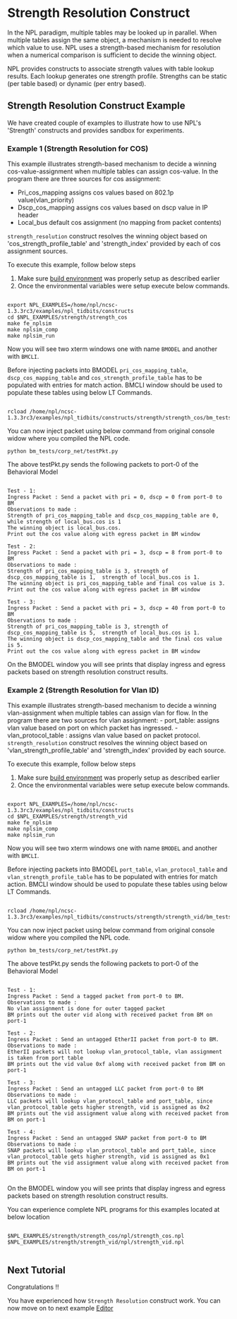 # Strength Resolution Construct

In the NPL paradigm, multiple tables may be looked up in parallel. When multiple tables assign the same object, a mechanism is needed to resolve which value to use. NPL uses a strength-based mechanism for resolution when a numerical comparison is sufficient to decide the winning object.

NPL provides constructs to associate strength values with table lookup results. Each lookup generates one strength profile. Strengths can be static (per table based) or dynamic (per entry based).


## Strength Resolution Construct Example 

We have created couple of examples to illustrate how to use NPL's 'Strength' constructs and provides sandbox for experiments.

### Example 1 (Strength Resolution for COS)
This example illustrates strength-based mechanism to decide a winning cos-value-assignment when multiple tables can assign cos-value. In the program there are three sources for cos assignment:
 - Pri_cos_mapping assigns cos values based on 802.1p value(vlan_priority)
 - Dscp_cos_mapping assigns cos values based on dscp value in IP header
  - Local_bus default cos assignment (no mapping from packet contents)

```strength_resolution``` construct resolves the winning object based on 'cos_strength_profile_table' and 'strength_index' provided by each of cos assignment sources.

To execute this example, follow below steps

1. Make sure [build environment](https://github.com/nplang/NPL-Tutorials#npl-build-enivronment) was properly setup as described earlier
2. Once the environmental variables were setup execute below commands. 
````

export NPL_EXAMPLES=/home/npl/ncsc-1.3.3rc3/examples/npl_tidbits/constructs
cd $NPL_EXAMPLES/strength/strength_cos 
make fe_nplsim
make nplsim_comp
make nplsim_run

````

Now you will see two xterm windows one with name ```BMODEL``` and another with ```BMCLI```. 

Before injecting packets into BMODEL ```pri_cos_mapping_table```, ```dscp_cos_mapping_table``` and ```cos_strength_profile_table``` has to be populated with entries for match action. BMCLI window should be used to populate these tables using below LT Commands.

````

rcload /home/npl/ncsc-1.3.3rc3/examples/npl_tidbits/constructs/strength/strength_cos/bm_tests/corp_net/tbl_cfg_cos.txt

````

You can now inject packet using below command  from original console widow where you compiled the NPL code. 

````
python bm_tests/corp_net/testPkt.py

````

The above testPkt.py sends the following packets to port-0 of the Behavioral Model
````

Test - 1:
Ingress Packet : Send a packet with pri = 0, dscp = 0 from port-0 to BM
Observations to made : 
Strength of pri_cos_mapping_table and dscp_cos_mapping_table are 0, while strength of local_bus.cos is 1
The winning object is local_bus.cos.
Print out the cos value along with egress packet in BM window

Test - 2:
Ingress Packet : Send a packet with pri = 3, dscp = 8 from port-0 to BM
Observations to made : 
Strength of pri_cos_mapping_table is 3, strength of dscp_cos_mapping_table is 1,  strength of local_bus.cos is 1. 
The winning object is pri_cos_mapping_table and final cos value is 3.
Print out the cos value along with egress packet in BM window

Test - 3:
Ingress Packet : Send a packet with pri = 3, dscp = 40 from port-0 to BM
Observations to made : 
Strength of pri_cos_mapping_table is 3, strength of dscp_cos_mapping_table is 5,  strength of local_bus.cos is 1. 
The winning object is dscp_cos_mapping_table and the final cos value is 5.
Print out the cos value along with egress packet in BM window

````
On the BMODEL window you will see prints that display ingress and egress packets based on strength resolution construct results.


### Example 2  (Strength Resolution for Vlan ID)

This example illustrates strength-based mechanism to decide a winning vlan-assignment when multiple tables can assign vlan for flow. In the program there are two sources for vlan assignment:
    - port_table: assigns vlan value based on port on which packet has ingressed.
    - vlan_protocol_table : assigns vlan value based on packet protocol.
```strength_resolution``` construct resolves the winning object based on 'vlan_strength_profile_table' and 'strength_index' provided by each source.

To execute this example, follow below steps

1. Make sure [build environment](https://github.com/nplang/NPL-Tutorials#npl-build-enivronment) was properly setup as described earlier
2. Once the environmental variables were setup execute below commands. 
````

export NPL_EXAMPLES=/home/npl/ncsc-1.3.3rc3/examples/npl_tidbits/constructs
cd $NPL_EXAMPLES/strength/strength_vid
make fe_nplsim
make nplsim_comp
make nplsim_run

````

Now you will see two xterm windows one with name ```BMODEL``` and another with ```BMCLI```. 

Before injecting packets into BMODEL ```port_table```, ```vlan_protocol_table``` and ```vlan_strength_profile_table``` has to be populated with entries for match action. BMCLI window should be used to populate these tables using below LT Commands.

````

rcload /home/npl/ncsc-1.3.3rc3/examples/npl_tidbits/constructs/strength/strength_vid/bm_tests/corp_net/tbl_cfg_vlan.txt

````

You can now inject packet using below command  from original console widow where you compiled the NPL code. 

````
python bm_tests/corp_net/testPkt.py

````

The above testPkt.py sends the following packets to port-0 of the Behavioral Model
````

Test - 1:
Ingress Packet : Send a tagged packet from port-0 to BM.
Observations to made : 
No vlan assignment is done for outer tagged packet
BM prints out the outer vid along with received packet from BM on port-1

Test - 2:
Ingress Packet : Send an untagged EtherII packet from port-0 to BM.
Observations to made : 
EtherII packets will not lookup vlan_protocol_table, vlan assignment is taken from port table
BM prints out the vid value 0xf alomg with received packet from BM on port-1

Test - 3:
Ingress Packet : Send an untagged LLC packet from port-0 to BM
Observations to made : 
LLC packets will lookup vlan_protocol_table and port_table, since  vlan_protocol_table gets higher strength, vid is assigned as 0x2
BM prints out the vid assignment value along with received packet from BM on port-1

Test - 4:
Ingress Packet : Send an untagged SNAP packet from port-0 to BM
Observations to made : 
SNAP packets will lookup vlan_protocol_table and port_table, since vlan_protocol_table gets higher strength, vid is assigned as 0x1
BM prints out the vid assignment value along with received packet from BM on port-1


````
On the BMODEL window you will see prints that display ingress and egress packets based on strength resolution construct results.



You can experience complete NPL programs for this examples located at below location

````

$NPL_EXAMPLES/strength/strength_cos/npl/strength_cos.npl
$NPL_EXAMPLES/strength/strength_vid/npl/strength_vid.npl


````

## Next Tutorial 

Congratulations !!

You have experienced how ```Strength Resolution``` construct work. You can now move on to next example [Editor](https://github.com/nplang/NPL-Tutorials/blob/master/NPL-Tidbits/Editor)
